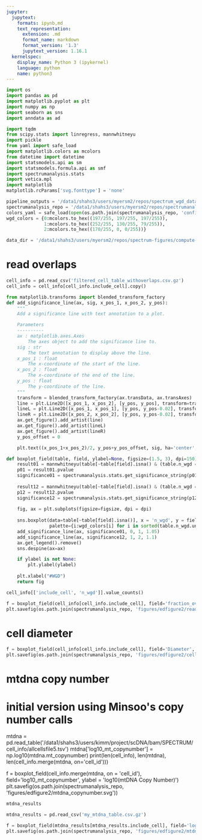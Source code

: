 ```yaml
---
jupyter:
  jupytext:
    formats: ipynb,md
    text_representation:
      extension: .md
      format_name: markdown
      format_version: '1.3'
      jupytext_version: 1.16.1
  kernelspec:
    display_name: Python 3 (ipykernel)
    language: python
    name: python3
---
```


```python
import os
import pandas as pd
import matplotlib.pyplot as plt
import numpy as np
import seaborn as sns
import anndata as ad

import tqdm
from scipy.stats import linregress, mannwhitneyu
import pickle
from yaml import safe_load
import matplotlib.colors as mcolors
from datetime import datetime
import statsmodels.api as sm
import statsmodels.formula.api as smf
import spectrumanalysis.stats
import vetica.mpl
import matplotlib
matplotlib.rcParams['svg.fonttype'] = 'none'
```

```python
pipeline_outputs = '/data1/shahs3/users/myersm2/repos/spectrum_wgd_data5'
spectrumanalysis_repo = '/data1/shahs3/users/myersm2/repos/spectrumanalysis'
colors_yaml = safe_load(open(os.path.join(spectrumanalysis_repo, 'config/colors.yaml'), 'r').read())
wgd_colors = {0:mcolors.to_hex((197/255, 197/255, 197/255)),
              1:mcolors.to_hex((252/255, 130/255, 79/255)),
              2:mcolors.to_hex((170/255, 0, 0/255))}

data_dir = '/data1/shahs3/users/myersm2/repos/spectrum-figures/compute-read-overlaps/output'

```

# read overlaps

```python
cell_info = pd.read_csv('filtered_cell_table_withoverlaps.csv.gz')
cell_info = cell_info[cell_info.include_cell].copy()
```

```python
from matplotlib.transforms import blended_transform_factory
def add_significance_line(ax, sig, x_pos_1, x_pos_2, y_pos):
    """
    Add a significance line with text annotation to a plot.

    Parameters
    ----------
    ax : matplotlib.axes.Axes
        The axes object to add the significance line to.
    sig : str
        The text annotation to display above the line.
    x_pos_1 : float
        The x-coordinate of the start of the line.
    x_pos_2 : float
        The x-coordinate of the end of the line.
    y_pos : float
        The y-coordinate of the line.
    """
    transform = blended_transform_factory(ax.transData, ax.transAxes)
    line = plt.Line2D([x_pos_1, x_pos_2], [y_pos, y_pos], transform=transform, color='k', linestyle='-', linewidth=1)
    lineL = plt.Line2D([x_pos_1, x_pos_1], [y_pos, y_pos-0.02], transform=transform, color='k', linestyle='-', linewidth=1)
    lineR = plt.Line2D([x_pos_2, x_pos_2], [y_pos, y_pos-0.02], transform=transform, color='k', linestyle='-', linewidth=1)
    ax.get_figure().add_artist(line)
    ax.get_figure().add_artist(lineL)
    ax.get_figure().add_artist(lineR)
    y_pos_offset = 0

    plt.text((x_pos_1+x_pos_2)/2, y_pos+y_pos_offset, sig, ha='center', va='bottom', fontsize=8, transform=transform)
```

```python
def boxplot_field(table, field, ylabel=None, figsize=(1.5, 3), dpi=150):
    result01 = mannwhitneyu(table[~table[field].isna() & (table.n_wgd == 0)][field].values, table[~table[field].isna() & (table.n_wgd == 1)][field].values)
    p01 = result01.pvalue
    significance01 = spectrumanalysis.stats.get_significance_string(p01)
    
    result12 = mannwhitneyu(table[~table[field].isna() & (table.n_wgd == 2)][field].values, table[~table[field].isna() & (table.n_wgd == 1)][field].values)
    p12 = result12.pvalue
    significance12 = spectrumanalysis.stats.get_significance_string(p12)
    
    fig, ax = plt.subplots(figsize=figsize, dpi = dpi)
    
    sns.boxplot(data=table[~table[field].isna()], x = 'n_wgd', y = field, hue='n_wgd',
                palette={i:wgd_colors[i] for i in sorted(table.n_wgd.unique())}, dodge=False, fliersize=1)
    add_significance_line(ax, significance01, 0, 1, 1.05)
    add_significance_line(ax, significance12, 1, 2, 1.1)
    ax.get_legend().remove()
    sns.despine(ax=ax)

    if ylabel is not None:
        plt.ylabel(ylabel)
    
    plt.xlabel("#WGD")
    return fig
```

```python
cell_info[['include_cell', 'n_wgd']].value_counts()
```

```python
f = boxplot_field(cell_info[cell_info.include_cell], field='fraction_overlapping_reads', ylabel = 'Average Fraction of Overlapping Reads')
plt.savefig(os.path.join(spectrumanalysis_repo, 'figures/edfigure2/read_overlaps.svg'))
```

# cell diameter

```python
f = boxplot_field(cell_info[cell_info.include_cell], field='Diameter', ylabel = 'Cell Diameter')
plt.savefig(os.path.join(spectrumanalysis_repo, 'figures/edfigure2/cell_diameter.svg'))
```

# mtdna copy number

<!-- #raw -->
# initial version using Minsoo's copy number calls
mtdna = pd.read_table('/data1/shahs3/users/kimm/project/scDNA/bam/SPECTRUM/cell_info/allcellsfile5.tsv')
mtdna['log10_mt_copynumber'] = np.log10(mtdna.mt_copynumber)
print(len(cell_info), len(mtdna), len(cell_info.merge(mtdna, on='cell_id')))

f = boxplot_field(cell_info.merge(mtdna, on = 'cell_id'), field='log10_mt_copynumber', ylabel = 'log10(mtDNA Copy Number)')
plt.savefig(os.path.join(spectrumanalysis_repo, 'figures/edfigure2/mtdna_copynumber.svg'))
<!-- #endraw -->

```python
mtdna_results
```

```python
mtdna_results = pd.read_csv('my_mtdna_table.csv.gz')

f = boxplot_field(mtdna_results[mtdna_results.include_cell], field='log10_mtdna_copynumber', ylabel = 'log10(mtDNA Copy Number)')
plt.savefig(os.path.join(spectrumanalysis_repo, 'figures/edfigure2/mtdna_copynumber.svg'))
```

```python

```
